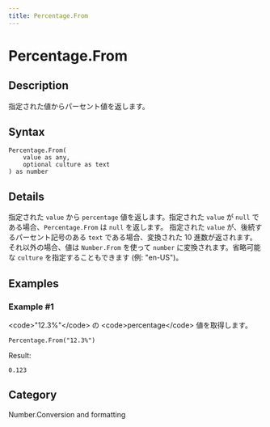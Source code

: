 ```yaml
---
title: Percentage.From
---
```


# Percentage.From


## Description

指定された値からパーセント値を返します。


## Syntax

```powerquery
Percentage.From(
    value as any,
    optional culture as text
) as number
```


## Details

指定された <code>value</code> から <code>percentage</code> 値を返します。指定された <code>value</code> が <code>null</code> である場合、<code>Percentage.From</code> は <code>null</code> を返します。 指定された <code>value</code> が、後続するパーセント記号のある <code>text</code> である場合、変換された 10 進数が返されます。それ以外の場合、値は <code>Number.From</code> を使って <code>number</code> に変換されます。省略可能な <code>culture</code> を指定することもできます (例: "en-US")。


## Examples

### Example #1 
&lt;code&gt;&#34;12.3%&#34;&lt;/code&gt; の &lt;code&gt;percentage&lt;/code&gt; 値を取得します。
```powerquery
Percentage.From("12.3%")
```

Result: 
```powerquery
0.123
```




## Category
Number.Conversion and formatting

